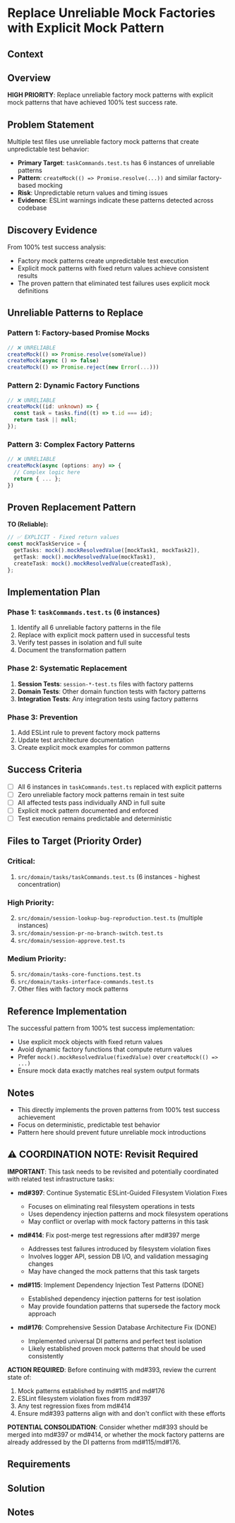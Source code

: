 # Replace Unreliable Mock Factories with Explicit Mock Pattern

## Context

## Overview

**HIGH PRIORITY**: Replace unreliable factory mock patterns with explicit mock patterns that have achieved 100% test success rate.

## Problem Statement

Multiple test files use unreliable factory mock patterns that create unpredictable test behavior:

- **Primary Target**: `taskCommands.test.ts` has 6 instances of unreliable patterns
- **Pattern**: `createMock(() => Promise.resolve(...))` and similar factory-based mocking
- **Risk**: Unpredictable return values and timing issues
- **Evidence**: ESLint warnings indicate these patterns detected across codebase

## Discovery Evidence

From 100% test success analysis:

- Factory mock patterns create unpredictable test execution
- Explicit mock patterns with fixed return values achieve consistent results
- The proven pattern that eliminated test failures uses explicit mock definitions

## Unreliable Patterns to Replace

### Pattern 1: Factory-based Promise Mocks

```typescript
// ❌ UNRELIABLE
createMock(() => Promise.resolve(someValue))
createMock(async () => false)
createMock(() => Promise.reject(new Error(...)))
```

### Pattern 2: Dynamic Factory Functions

```typescript
// ❌ UNRELIABLE
createMock((id: unknown) => {
  const task = tasks.find((t) => t.id === id);
  return task || null;
});
```

### Pattern 3: Complex Factory Patterns

```typescript
// ❌ UNRELIABLE
createMock(async (options: any) => {
  // Complex logic here
  return { ... };
})
```

## Proven Replacement Pattern

**TO (Reliable):**

```typescript
// ✅ EXPLICIT - Fixed return values
const mockTaskService = {
  getTasks: mock().mockResolvedValue([mockTask1, mockTask2]),
  getTask: mock().mockResolvedValue(mockTask1),
  createTask: mock().mockResolvedValue(createdTask),
};
```

## Implementation Plan

### Phase 1: `taskCommands.test.ts` (6 instances)

1. Identify all 6 unreliable factory patterns in the file
2. Replace with explicit mock pattern used in successful tests
3. Verify test passes in isolation and full suite
4. Document the transformation pattern

### Phase 2: Systematic Replacement

1. **Session Tests**: `session-*-test.ts` files with factory patterns
2. **Domain Tests**: Other domain function tests with factory patterns
3. **Integration Tests**: Any integration tests using factory patterns

### Phase 3: Prevention

1. Add ESLint rule to prevent factory mock patterns
2. Update test architecture documentation
3. Create explicit mock examples for common patterns

## Success Criteria

- [ ] All 6 instances in `taskCommands.test.ts` replaced with explicit patterns
- [ ] Zero unreliable factory mock patterns remain in test suite
- [ ] All affected tests pass individually AND in full suite
- [ ] Explicit mock pattern documented and enforced
- [ ] Test execution remains predictable and deterministic

## Files to Target (Priority Order)

### Critical:

1. `src/domain/tasks/taskCommands.test.ts` (6 instances - highest concentration)

### High Priority:

2. `src/domain/session-lookup-bug-reproduction.test.ts` (multiple instances)
3. `src/domain/session-pr-no-branch-switch.test.ts`
4. `src/domain/session-approve.test.ts`

### Medium Priority:

5. `src/domain/tasks-core-functions.test.ts`
6. `src/domain/tasks-interface-commands.test.ts`
7. Other files with factory mock patterns

## Reference Implementation

The successful pattern from 100% test success implementation:

- Use explicit mock objects with fixed return values
- Avoid dynamic factory functions that compute return values
- Prefer `mock().mockResolvedValue(fixedValue)` over `createMock(() => ...)`
- Ensure mock data exactly matches real system output formats

## Notes

- This directly implements the proven patterns from 100% test success achievement
- Focus on deterministic, predictable test behavior
- Pattern here should prevent future unreliable mock introductions

## ⚠️ COORDINATION NOTE: Revisit Required

**IMPORTANT**: This task needs to be revisited and potentially coordinated with related test infrastructure tasks:

- **md#397**: Continue Systematic ESLint-Guided Filesystem Violation Fixes

  - Focuses on eliminating real filesystem operations in tests
  - Uses dependency injection patterns and mock filesystem operations
  - May conflict or overlap with mock factory patterns in this task

- **md#414**: Fix post-merge test regressions after md#397 merge

  - Addresses test failures introduced by filesystem violation fixes
  - Involves logger API, session DB I/O, and validation messaging changes
  - May have changed the mock patterns that this task targets

- **md#115**: Implement Dependency Injection Test Patterns (DONE)

  - Established dependency injection patterns for test isolation
  - May provide foundation patterns that supersede the factory mock approach

- **md#176**: Comprehensive Session Database Architecture Fix (DONE)
  - Implemented universal DI patterns and perfect test isolation
  - Likely established proven mock patterns that should be used consistently

**ACTION REQUIRED**: Before continuing with md#393, review the current state of:

1. Mock patterns established by md#115 and md#176
2. ESLint filesystem violation fixes from md#397
3. Any test regression fixes from md#414
4. Ensure md#393 patterns align with and don't conflict with these efforts

**POTENTIAL CONSOLIDATION**: Consider whether md#393 should be merged into md#397 or md#414, or whether the mock factory patterns are already addressed by the DI patterns from md#115/md#176.

## Requirements

## Solution

## Notes

